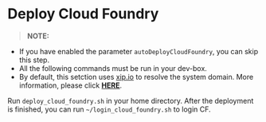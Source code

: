 # Deploy Cloud Foundry

>**NOTE:**
  * If you have enabled the parameter `autoDeployCloudFoundry`, you can skip this step.
  * All the following commands must be run in your dev-box.
  * By default, this setction uses [xip.io](http://xip.io/) to resolve the system domain. More information, please click [**HERE**](../../advanced/deploy-azuredns).

Run `deploy_cloud_foundry.sh` in your home directory. After the deployment is finished, you can run `~/login_cloud_foundry.sh` to login CF.
